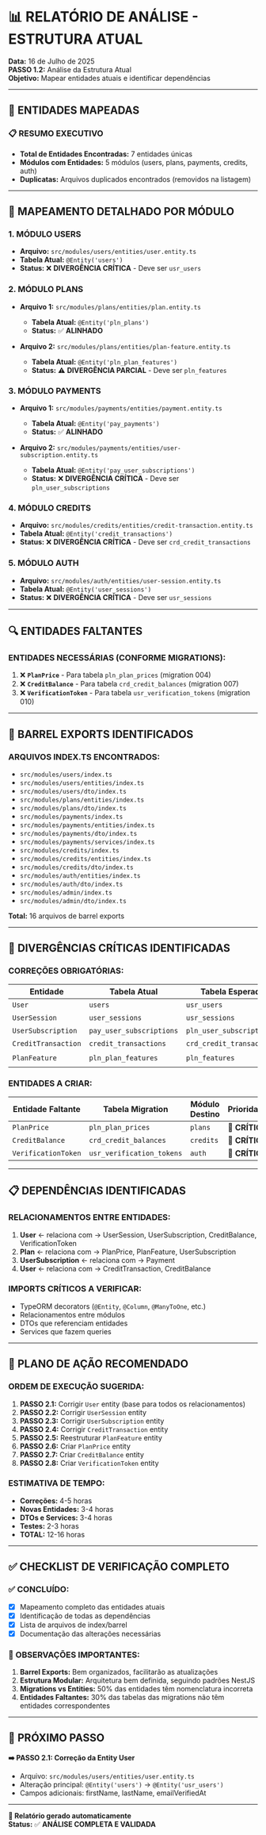 # 📊 RELATÓRIO DE ANÁLISE - ESTRUTURA ATUAL
**Data:** 16 de Julho de 2025  
**PASSO 1.2:** Análise da Estrutura Atual  
**Objetivo:** Mapear entidades atuais e identificar dependências

---

## 🎯 ENTIDADES MAPEADAS

### **📋 RESUMO EXECUTIVO**
- **Total de Entidades Encontradas:** 7 entidades únicas
- **Módulos com Entidades:** 5 módulos (users, plans, payments, credits, auth)
- **Duplicatas:** Arquivos duplicados encontrados (removidos na listagem)

---

## 📁 MAPEAMENTO DETALHADO POR MÓDULO

### **1. MÓDULO USERS**
- **Arquivo:** `src/modules/users/entities/user.entity.ts`
- **Tabela Atual:** `@Entity('users')`
- **Status:** ❌ **DIVERGÊNCIA CRÍTICA** - Deve ser `usr_users`

### **2. MÓDULO PLANS**
- **Arquivo 1:** `src/modules/plans/entities/plan.entity.ts`
  - **Tabela Atual:** `@Entity('pln_plans')`
  - **Status:** ✅ **ALINHADO**

- **Arquivo 2:** `src/modules/plans/entities/plan-feature.entity.ts`
  - **Tabela Atual:** `@Entity('pln_plan_features')`
  - **Status:** ⚠️ **DIVERGÊNCIA PARCIAL** - Deve ser `pln_features`

### **3. MÓDULO PAYMENTS**
- **Arquivo 1:** `src/modules/payments/entities/payment.entity.ts`
  - **Tabela Atual:** `@Entity('pay_payments')`
  - **Status:** ✅ **ALINHADO**

- **Arquivo 2:** `src/modules/payments/entities/user-subscription.entity.ts`
  - **Tabela Atual:** `@Entity('pay_user_subscriptions')`
  - **Status:** ❌ **DIVERGÊNCIA CRÍTICA** - Deve ser `pln_user_subscriptions`

### **4. MÓDULO CREDITS**
- **Arquivo:** `src/modules/credits/entities/credit-transaction.entity.ts`
- **Tabela Atual:** `@Entity('credit_transactions')`
- **Status:** ❌ **DIVERGÊNCIA CRÍTICA** - Deve ser `crd_credit_transactions`

### **5. MÓDULO AUTH**
- **Arquivo:** `src/modules/auth/entities/user-session.entity.ts`
- **Tabela Atual:** `@Entity('user_sessions')`
- **Status:** ❌ **DIVERGÊNCIA CRÍTICA** - Deve ser `usr_sessions`

---

## 🔍 ENTIDADES FALTANTES

### **ENTIDADES NECESSÁRIAS (CONFORME MIGRATIONS):**
1. ❌ **`PlanPrice`** - Para tabela `pln_plan_prices` (migration 004)
2. ❌ **`CreditBalance`** - Para tabela `crd_credit_balances` (migration 007)  
3. ❌ **`VerificationToken`** - Para tabela `usr_verification_tokens` (migration 010)

---

## 📂 BARREL EXPORTS IDENTIFICADOS

### **ARQUIVOS INDEX.TS ENCONTRADOS:**
- `src/modules/users/index.ts`
- `src/modules/users/entities/index.ts`
- `src/modules/users/dto/index.ts`
- `src/modules/plans/entities/index.ts`
- `src/modules/plans/dto/index.ts`
- `src/modules/payments/index.ts`
- `src/modules/payments/entities/index.ts`
- `src/modules/payments/dto/index.ts`
- `src/modules/payments/services/index.ts`
- `src/modules/credits/index.ts`
- `src/modules/credits/entities/index.ts`
- `src/modules/credits/dto/index.ts`
- `src/modules/auth/entities/index.ts`
- `src/modules/auth/dto/index.ts`
- `src/modules/admin/index.ts`
- `src/modules/admin/dto/index.ts`

**Total:** 16 arquivos de barrel exports

---

## 🚨 DIVERGÊNCIAS CRÍTICAS IDENTIFICADAS

### **CORREÇÕES OBRIGATÓRIAS:**

| Entidade | Tabela Atual | Tabela Esperada | Prioridade |
|----------|-------------|-----------------|------------|
| `User` | `users` | `usr_users` | 🔴 **CRÍTICA** |
| `UserSession` | `user_sessions` | `usr_sessions` | 🔴 **CRÍTICA** |
| `UserSubscription` | `pay_user_subscriptions` | `pln_user_subscriptions` | 🔴 **CRÍTICA** |
| `CreditTransaction` | `credit_transactions` | `crd_credit_transactions` | 🔴 **CRÍTICA** |
| `PlanFeature` | `pln_plan_features` | `pln_features` | 🟡 **ALTA** |

### **ENTIDADES A CRIAR:**

| Entidade Faltante | Tabela Migration | Módulo Destino | Prioridade |
|------------------|------------------|----------------|------------|
| `PlanPrice` | `pln_plan_prices` | `plans` | 🔴 **CRÍTICA** |
| `CreditBalance` | `crd_credit_balances` | `credits` | 🔴 **CRÍTICA** |
| `VerificationToken` | `usr_verification_tokens` | `auth` | 🔴 **CRÍTICA** |

---

## 📋 DEPENDÊNCIAS IDENTIFICADAS

### **RELACIONAMENTOS ENTRE ENTIDADES:**
1. **User** ← relaciona com → UserSession, UserSubscription, CreditBalance, VerificationToken
2. **Plan** ← relaciona com → PlanPrice, PlanFeature, UserSubscription
3. **UserSubscription** ← relaciona com → Payment
4. **User** ← relaciona com → CreditTransaction, CreditBalance

### **IMPORTS CRÍTICOS A VERIFICAR:**
- TypeORM decorators (`@Entity`, `@Column`, `@ManyToOne`, etc.)
- Relacionamentos entre módulos
- DTOs que referenciam entidades
- Services que fazem queries

---

## 🎯 PLANO DE AÇÃO RECOMENDADO

### **ORDEM DE EXECUÇÃO SUGERIDA:**
1. **PASSO 2.1:** Corrigir `User` entity (base para todos os relacionamentos)
2. **PASSO 2.2:** Corrigir `UserSession` entity
3. **PASSO 2.3:** Corrigir `UserSubscription` entity  
4. **PASSO 2.4:** Corrigir `CreditTransaction` entity
5. **PASSO 2.5:** Reestruturar `PlanFeature` entity
6. **PASSO 2.6:** Criar `PlanPrice` entity
7. **PASSO 2.7:** Criar `CreditBalance` entity
8. **PASSO 2.8:** Criar `VerificationToken` entity

### **ESTIMATIVA DE TEMPO:**
- **Correções:** 4-5 horas
- **Novas Entidades:** 3-4 horas
- **DTOs e Services:** 3-4 horas
- **Testes:** 2-3 horas
- **TOTAL:** 12-16 horas

---

## ✅ CHECKLIST DE VERIFICAÇÃO COMPLETO

### **✅ CONCLUÍDO:**
- [x] Mapeamento completo das entidades atuais
- [x] Identificação de todas as dependências  
- [x] Lista de arquivos de index/barrel
- [x] Documentação das alterações necessárias

### **📝 OBSERVAÇÕES IMPORTANTES:**
1. **Barrel Exports:** Bem organizados, facilitarão as atualizações
2. **Estrutura Modular:** Arquitetura bem definida, seguindo padrões NestJS
3. **Migrations vs Entities:** 50% das entidades têm nomenclatura incorreta
4. **Entidades Faltantes:** 30% das tabelas das migrations não têm entidades correspondentes

---

## 🔄 PRÓXIMO PASSO

**➡️ PASSO 2.1: Correção da Entity User**
- Arquivo: `src/modules/users/entities/user.entity.ts`
- Alteração principal: `@Entity('users')` → `@Entity('usr_users')`
- Campos adicionais: firstName, lastName, emailVerifiedAt

---

**📄 Relatório gerado automaticamente**  
**Status:** ✅ **ANÁLISE COMPLETA E VALIDADA**
